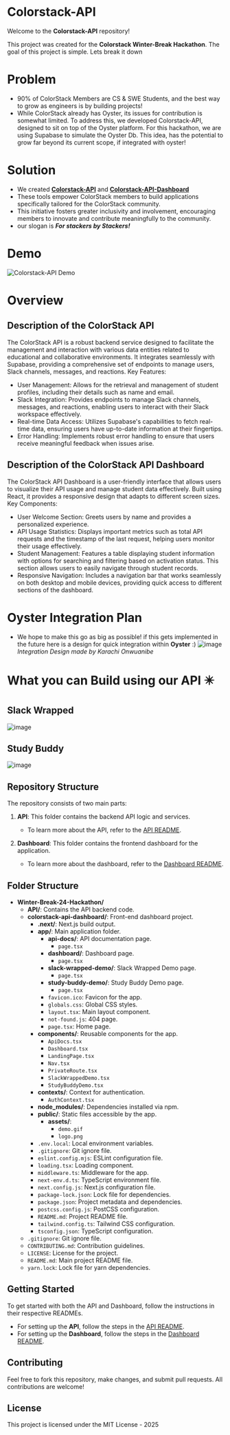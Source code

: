 # Colorstack-API

Welcome to the **Colorstack-API** repository!

This project was created for the **Colorstack Winter-Break Hackathon**. The goal of this project is simple. Lets break it down

# Problem
- 90% of ColorStack Members are CS & SWE Students, and the best way to grow as engineers is by building projects!
- While ColorStack already has Oyster, its issues for contribution is somewhat limited. To address this, we developed Colorstack-API, designed to sit on top of the Oyster platform. For this hackathon, we are using Supabase to simulate the Oyster Db. This idea, has the potential to grow far beyond its current scope, if integrated with oyster!

# Solution
- We created **[Colorstack-API](https://apiurlcolorstack.vercel.app/)** and **[Colorstack-API-Dashboard](https://api-dashboard-ten.vercel.app/)** 
- These tools empower ColorStack members to build applications specifically tailored for the ColorStack community.
- This initiative fosters greater inclusivity and involvement, encouraging members to innovate and contribute meaningfully to the community.
- our slogan is _**For stackers by Stackers!**_
# Demo
 ![Colorstack-API Demo](https://github.com/BeteabTefera/Winter-Break-24-Hackathon/blob/main/colorstack-api-dashboard/public/assets/demo.gif?raw=true)

# Overview
## Description of the ColorStack API
The ColorStack API is a robust backend service designed to facilitate the management and interaction with various data entities related to educational and collaborative environments. It integrates seamlessly with Supabase, providing a comprehensive set of endpoints to manage users, Slack channels, messages, and reactions.
Key Features:
   - User Management: Allows for the retrieval and management of student profiles, including their details such as name and email.
   - Slack Integration: Provides endpoints to manage Slack channels, messages, and reactions, enabling users to interact with their Slack workspace effectively.
   - Real-time Data Access: Utilizes Supabase's capabilities to fetch real-time data, ensuring users have up-to-date information at their fingertips.
   - Error Handling: Implements robust error handling to ensure that users receive meaningful feedback when issues arise.
## Description of the ColorStack API Dashboard
The ColorStack API Dashboard is a user-friendly interface that allows users to visualize their API usage and manage student data effectively. Built using React, it provides a responsive design that adapts to different screen sizes.
Key Components:
   - User Welcome Section: Greets users by name and provides a personalized experience.
   - API Usage Statistics: Displays important metrics such as total API requests and the timestamp of the last request, helping users monitor their usage effectively.
   - Student Management: Features a table displaying student information with options for searching and filtering based on activation status. This section allows users to easily navigate through student records.
   - Responsive Navigation: Includes a navigation bar that works seamlessly on both desktop and mobile devices, providing quick access to different sections of the dashboard.

# Oyster Integration Plan
- We hope to make this go as big as possible! if this gets implemented in the future here is a design for quick integration within **Oyster** :) 
  ![image](https://github.com/user-attachments/assets/16bc3e18-5909-4ba8-a8d5-fb14337c4aee)
_Integration Design made by Karachi Onwuanibe_

# What you can Build using our API ✴️
## Slack Wrapped 
![image](https://github.com/user-attachments/assets/0c0a3853-1976-4e26-95b5-d1c081d4dc8b)
## Study Buddy 
![image](https://github.com/user-attachments/assets/5fa4c5d4-0525-407e-8100-72befe008ac7)

## Repository Structure

The repository consists of two main parts:

1. **API**: This folder contains the backend API logic and services.
   - To learn more about the API, refer to the [API README](https://github.com/BeteabTefera/Winter-Break-24-Hackathon/blob/main/API/README.md).
   
2. **Dashboard**: This folder contains the frontend dashboard for the application.
   - To learn more about the dashboard, refer to the [Dashboard README](https://github.com/BeteabTefera/Winter-Break-24-Hackathon/blob/main/colorstack-api-dashboard/README.md).
## Folder Structure
- **Winter-Break-24-Hackathon/**  
  - **API/**: Contains the API backend code.
  - **colorstack-api-dashboard/**: Front-end dashboard project.
    - **.next/**: Next.js build output.
    - **app/**: Main application folder.
      - **api-docs/**: API documentation page.
        - `page.tsx`
      - **dashboard/**: Dashboard page.
        - `page.tsx`
      - **slack-wrapped-demo/**: Slack Wrapped Demo page.
        - `page.tsx`
      - **study-buddy-demo/**: Study Buddy Demo page.
        - `page.tsx`
      - `favicon.ico`: Favicon for the app.
      - `globals.css`: Global CSS styles.
      - `layout.tsx`: Main layout component.
      - `not-found.js`: 404 page.
      - `page.tsx`: Home page.
    - **components/**: Reusable components for the app.
      - `ApiDocs.tsx`
      - `Dashboard.tsx`
      - `LandingPage.tsx`
      - `Nav.tsx`
      - `PrivateRoute.tsx`
      - `SlackWrappedDemo.tsx`
      - `StudyBuddyDemo.tsx`
    - **contexts/**: Context for authentication.
      - `AuthContext.tsx`
    - **node_modules/**: Dependencies installed via npm.
    - **public/**: Static files accessible by the app.
      - **assets/**:
        - `demo.gif`
        - `logo.png`
    - `.env.local`: Local environment variables.
    - `.gitignore`: Git ignore file.
    - `eslint.config.mjs`: ESLint configuration file.
    - `loading.tsx`: Loading component.
    - `middleware.ts`: Middleware for the app.
    - `next-env.d.ts`: TypeScript environment file.
    - `next.config.js`: Next.js configuration file.
    - `package-lock.json`: Lock file for dependencies.
    - `package.json`: Project metadata and dependencies.
    - `postcss.config.js`: PostCSS configuration.
    - `README.md`: Project README file.
    - `tailwind.config.ts`: Tailwind CSS configuration.
    - `tsconfig.json`: TypeScript configuration.
  - `.gitignore`: Git ignore file.
  - `CONTRIBUTING.md`: Contribution guidelines.
  - `LICENSE`: License for the project.
  - `README.md`: Main project README file.
  - `yarn.lock`: Lock file for yarn dependencies.

## Getting Started

To get started with both the API and Dashboard, follow the instructions in their respective READMEs.

- For setting up the **API**, follow the steps in the [API README](./API/README.md).
- For setting up the **Dashboard**, follow the steps in the [Dashboard README](./colorstack-api-dashboard/README.md).

## Contributing

Feel free to fork this repository, make changes, and submit pull requests. All contributions are welcome!

## License

This project is licensed under the MIT License - 2025
